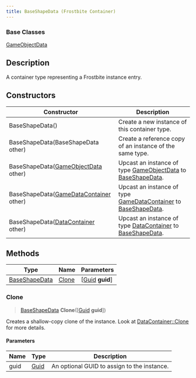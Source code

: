 ```yaml
---
title: BaseShapeData (Frostbite Container)
---
```

### Base Classes

[GameObjectData](GameObjectData)

## Description

A container type representing a Frostbite instance entry.

## Constructors

| Constructor                                                              | Description                                                                                                       |
| ------------------------------------------------------------------------ | ----------------------------------------------------------------------------------------------------------------- |
| BaseShapeData()                                                          | Create a new instance of this container type.                                                                     |
| BaseShapeData(BaseShapeData other)                                       | Create a reference copy of an instance of the same type.                                                          |
| BaseShapeData([GameObjectData](GameObjectData) other)                    | Upcast an instance of type [GameObjectData](GameObjectData) to [BaseShapeData](BaseShapeData).                    |
| BaseShapeData([GameDataContainer](GameDataContainer) other)              | Upcast an instance of type [GameDataContainer](GameDataContainer) to [BaseShapeData](BaseShapeData).              |
| BaseShapeData([DataContainer](/vext/ref/cls/shr/datacontainer) other) | Upcast an instance of type [DataContainer](/vext/ref/cls/shr/datacontainer) to [BaseShapeData](BaseShapeData). |

## Methods

| Type                           | Name            | Parameters                                     |
| ------------------------------ | --------------- | ---------------------------------------------- |
| [BaseShapeData](BaseShapeData) | [Clone](#clone) | \[[Guid](/vext/ref/cls/shr/guid) **guid**\] |

### Clone

> [BaseShapeData](BaseShapeData) **Clone**(\[[Guid](/vext/ref/cls/shr/guid) **guid**\])

Creates a shallow-copy clone of the instance. Look at [DataContainer::Clone](/vext/ref/cls/shr/datacontainer#clone) for more details.

#### Parameters

| Name | Type         | Description                                 |
| ---- | ------------ | ------------------------------------------- |
| guid | [Guid](Guid) | An optional GUID to assign to the instance. |
